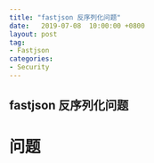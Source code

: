 ```yaml
---
title: "fastjson 反序列化问题"
date:   2019-07-08  10:00:00 +0800
layout: post
tag:
- Fastjson
categories:
- Security
---
```


fastjson 反序列化问题
------
# 问题

